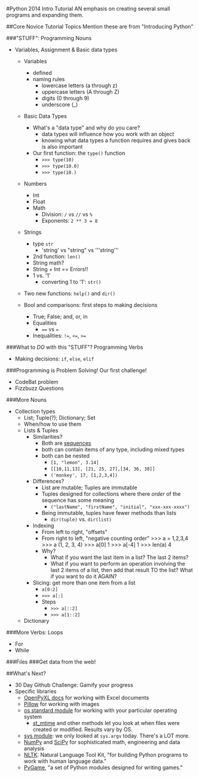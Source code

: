 #Python 2014 Intro Tutorial
AN emphasis on creating several small programs and expanding them.


##Core Novice Tutorial Topics
Mention these are from "Introducing Python"

###"STUFF": Programming Nouns
-  Variables, Assignment & Basic data types
    +  Variables
        *  defined
        *  naming rules
            *  lowercase letters (a through z)
            *  uppercase letters (A through Z)
            *  digits (0 through 9)
            *  underscore (_)
    +  Basic Data Types
        *  What's a "data type" and why do you care?
            -  data types will influence how you work with an object
            -  knowing what data types a function requires and gives back is also important
        *  Our first function: the `type()` function
            *  `>>> type(10)`
            *  `>>> type(10.0)`
            *  `>>> type(10.)`
    +  Numbers
        +   Int
        +   Float
        +   Math
            *   Division: `/` vs `//` vs `%`
            *   Exponents: `2 ** 3 = 8`
    +   Strings
        *   type `str`
            -   'string' vs "string" vs '''string'''
        *   2nd function: `len()`
        *   String math?
        *   String + Int == Errors!!
        *   1 vs. '1'
            -   converting 1 to '1': `str()`

    +   Two new functions: `help()` and `dir()`

    +   Bool and comparisons: first steps to making decisions
        *  True; False; and, or, in
        *  Equalities
            *  `==` vs `=` 
        *  Inequalities: `!=`, `<=`, `>=`

###What to *DO* with this "STUFF"? Programming Verbs
-  Making decisions: `if`, `else`, `elif`

###Programming is Problem Solving! Our first challenge!
-  CodeBat problem
-  Fizzbuzz Questions


###More Nouns
-  Collection types
    +  List; Tuple(?); Dictionary; Set
    +  When/how to use them
    +  Lists & Tuples
        *  Similarities?
            -  Both are [sequences](https://docs.python.org/3.4/glossary.html#term-sequence)
            -  both can contain items of any type, including mixed types
            -  both can be nested
                +  `[1, "lemon", 3.14]`
                +  `[[10,11,13], [21, 25, 27],[34, 36, 38]]`
                +  `('monkey', 17, [1,2,3,4])`
        *  Differences?
            -  List are mutable; Tuples are immutable
            -  Tuples designed for collections where there *order* of the sequence has some meaning
                +  `("lastName", "firstName", "initial", "xxx-xxx-xxxx")`
            -  Being immutable, tuples have fewer methods than lists
                +  `dir(tuple)` vs. `dir(list)`
        *  Indexing
            -  From left to right, "offsets"
            -  From right to left, "negative counting order"
                    >>> a = 1,2,3,4
                    >>> a
                    (1, 2, 3, 4)
                    >>> a[0]
                    1
                    >>> a[-4]
                    1
                    >>> len(a)
                    4
            -  Why? 
                -  What if you want the last item in a list? The last 2 items?
                -  What if you want to perform an operation involving the last 2 items of a list, then add that result TO the list? What if you want to do it AGAIN?
        +  Slicing: get more than one item from a list
            *  `a[0:2]`
            *  `>>> a[:]`
            *  Steps
                *  `>>> a[::2]`
                *  `>>> a[1::2]`
    *  Dictionary

###More Verbs: Loops
-  For
-  While

###Files
###Get data from the web!

##What's Next?
-  30 Day Github Challenge: Gamify your progress
-  Specific libraries
    +  [OpenPyXL docs](http://openpyxl.readthedocs.org/en/latest/) for working with Excel documents
    +  [Pillow](https://pillow.readthedocs.org/handbook/tutorial.html) for working with images
    +  [os standard module](https://docs.python.org/3/library/os.html) for working with your particular operating system
        *  [st_mtime](https://docs.python.org/3/library/os.html#os.stat_result.st_mtime) and other methods let you look at when files were created or modified. Results vary by OS.
    +  [sys module](https://docs.python.org/3/library/sys.html#module-sys): we only looked at `sys.argv` today. There's a LOT more.
    +  [NumPy](http://www.numpy.org) and [SciPy](http://scipy.org) for sophisticated math, engineering and data analysis
    +  [NLTK](http://www.nltk.org): Natural Language Tool Kit, "for building Python programs to work with human language data."
    +  [PyGame](http://pygame.org/wiki/about), "a set of Python modules designed for writing games."
